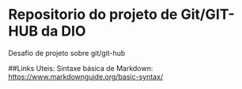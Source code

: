# Repositorio do projeto de Git/GIT-HUB da DIO
Desafio de projeto sobre git/git-hub


##Links Uteis:
Sintaxe básica de Markdown: https://www.markdownguide.org/basic-syntax/
